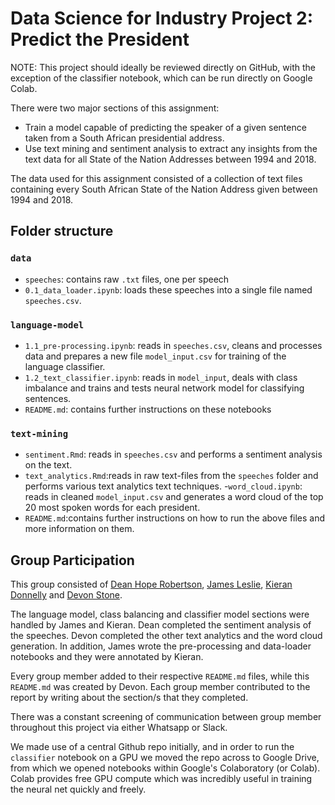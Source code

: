 # Data Science for Industry Project 2: Predict the President
NOTE: This project should ideally be reviewed directly on GitHub, with the exception of the classifier notebook, which can be run directly on Google Colab.   

There were two major sections of this assignment:

  - Train a model capable of predicting the speaker of a given sentence taken from a South African presidential address.  
  - Use text mining and sentiment analysis to extract any insights from the text data for all State of the Nation Addresses between 1994 and 2018.   

The data used for this assignment consisted of a collection of text files containing every South African State of the Nation Address given between 1994 and 2018.

## Folder structure
### `data`
  - `speeches`: contains raw `.txt` files, one per speech
  - `0.1_data_loader.ipynb`: loads these speeches into a single file named `speeches.csv`.

### `language-model`
  - `1.1_pre-processing.ipynb`: reads in `speeches.csv`, cleans and processes data and prepares a new file `model_input.csv` for training of the language classifier.
  - `1.2_text_classifier.ipynb`: reads in `model_input`, deals with class imbalance and trains and tests neural network model for classifying sentences.
  - `README.md`: contains further instructions on these notebooks

### `text-mining`
  - `sentiment.Rmd`: reads in `speeches.csv` and performs a sentiment analysis on the text.
  - `text_analytics.Rmd`:reads in raw text-files from the `speeches` folder and performs various text analytics text techniques.
  -`word_cloud.ipynb`: reads in cleaned `model_input.csv` and generates a word cloud of the top 20 most spoken words for each president.
  - `README.md`:contains further instructions on how to run the above files and more information on them.

## Group Participation
This group consisted of [Dean Hope Robertson](https://github.com/deanhoperobertson), [James Leslie](https://github.com/James-Leslie), [Kieran Donnelly](https://github.com/kieranbd) and [Devon Stone](https://github.com/devon12stone).

The language model, class balancing and classifier model sections were handled by James and Kieran. Dean completed the sentiment analysis of the speeches. Devon completed the other text analytics and the word cloud generation. In addition, James wrote the pre-processing and data-loader notebooks and they were annotated by Kieran.

Every group member added to their respective `README.md` files, while this `README.md` was created by Devon. Each group member contributed to the report by writing about the section/s that they completed.

There was a constant screening of communication between group member throughout this project via either Whatsapp or Slack.

We made use of a central Github repo initially, and in order to run the `classifier` notebook on a GPU we moved the repo across to Google Drive, from which we opened notebooks within Google's Colaboratory (or Colab). Colab provides free GPU compute which was incredibly useful in training the neural net quickly and freely.
<!--stackedit_data:
eyJoaXN0b3J5IjpbMzY2Nzc2MDAzLDI5OTk0NDYyMV19
-->
